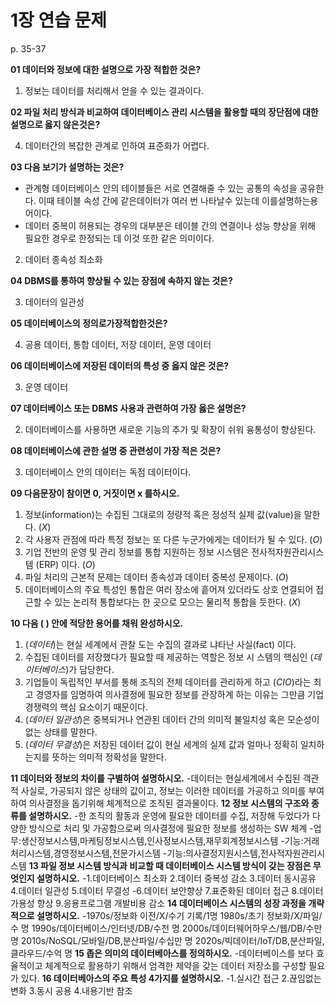 # 1장 연습 문제

p. 35-37

**01 데이터와 정보에 대한 설명으로 가장 적합한 것은?**

1. 정보는 데이터를 처리해서 얻을 수 있는 결과이다.

**02 파일 처리 방식과 비교하여 데이터베이스 관리 시스템을 활용할 때의 장단점에 대한 설명으로 옳지 않은것은?**

4. 데이터간의 복잡한 관계로 인하여 표준화가 어렵다.

**03 다음 보기가 설명하는 것은?**

- 관계형 데이터베이스 안의 테이블들은 서로 연결해줄 수 있는 공통의 속성을 공유한다. 이때 테이블 속성 간에 같은데이터가 여러 번 나타날수 있는데 이를설명하는용어이다.
- 데이터 중복이 허용되는 경우의 대부분은 테이블 간의 연결이나 성능 향상을 위해 필요한 경우로 한정되는 데 이것 또한 같은 의미이다.

2. 데이터 종속성 최소화

**04 DBMS를 통하여 향상될 수 있는 장점에 속하지 않는 것은?**

3. 데이터의 일관성

**05 데이터베이스의 정의로가장적합한것은?**

4. 공용 데이터, 통합 데이터, 저장 데이터, 운영 데이터

**06 데이터베이스에 저장된 데이터의 특성 중 옳지 않은 것은?**

3. 운영 데이터

**07 데이터베이스 또는 DBMS 사용과 관련하여 가장 옳은 설명은?**

2. 데이터베이스를 사용하면 새로운 기능의 추가 및 확장이 쉬워 융통성이 향상된다.

**08 데이터베이스에 관한 설명 중 관련성이 가장 적은 것은?**

3. 데이터베이스 안의 데이터는 독점 데이터이다.

**09 다음문장이 참이면 0, 거짓이면 x 를하시오.**

1. 정보(information)는 수집된 그대로의 정량적 혹은 정성적 실제 값(value)을 말한다. (_X_)
2. 각 사용자 관점에 따라 특정 정보는 또 다른 누군가에게는 데이터가 될 수 있다. (_O_)
3. 기업 전반의 운영 및 관리 정보를 통합 지원하는 정보 시스템은 전사적자원관리시스템 (ERP) 이다. (_O_)
4. 파일 처리의 근본적 문제는 데이터 종속성과 데이터 중복성 문제이다. (_O_)
5. 데이터베이스의 주요 특성인 통합은 여러 장소에 흩어져 있더라도 상호 연결되어 접근할 수 있는 논리적 통합보다는 한 곳으로 모으는 물리적 통합을 듯한다. (_X_)

**10 다음 ( ) 안에 적당한 용어를 채워 완성하시오.**

1. (_데이터_)는 현실 세계에서 관찰 도는 수집의 결과로 냐타난 사실(fact) 이다.
2. 수집된 데이터를 저장했다가 필요할 때 제공하는 역할은 정보 시 스템의 핵심인 (_데이터베이스_)가 담당한다.
3. 기업들이 독립적인 부서를 통해 조직의 전체 데이터를 관리하게 하고 (_CIO_)라는 최고 경영자를 임명하여 의사결정에 필요한 정보를 관장하계 하는 이유는 그만큼 기업 경쟁력의 핵심 요소이기 때문이다.
4. (_데이터 일관성_)은 중복되거나 연관된 데이터 간의 의미적 불일치성 혹은 모순성이 없는 상태를 말한다.
5. (_데이터 무결성_)은 저장된 데이터 값이 현실 세계의 실제 값과 얼마나 정확히 일치하는지를 뜻하는 의미적 정확성을 말한다.

**11 데이터와 정보의 차이를 구별하여 설명하시오.**
-데이터는 현실세계에서 수집된 객관적 사실로, 가공되지 않은 상태의 값이고, 
정보는 이러한 데이터를 가공하고 의미를 부여하여 의사결정을 돕기위해 체계적으로 조직된 결과물이다.
**12 정보 시스템의 구조와 종류를 설명하시오.**
-한 조직의 활동과 운영에 필요한 데이터를 수집, 저장해 두었다가 다양한 방식으로 처리 및 가공함으로써 의사결정에 필요한 정보를 생성하는 SW 체계
-업무:생산정보시스템,마케팅정보시스템,인사정보시스템,재무회계정보시스템
-기능:거래처리시스템,경영정보시스템,전문가시스템
-기능:의사결정지원시스템,전사적자원관리시스템
**13 파일 정보 시스템 방식과 비교할 때 데이터베이스 시스템 방식이 갖는 장점은 무엇인지 설명하시오.**
-1.데이터베이스 최소화 2.데이터 중복성 감소 3.데이터 동시공유 4.데이터 일관성 5.데이터 무결성 
-6.데이터 보안향상 7.표준화된 데이터 접근 8.데이터 가용성 향상 9.응용프로그램 개발비용 감소
**14 데이터베이스 시스템의 성장 과정을 개략적으로 설명하시오.**
-1970s/정보화 이전/X/수기 기록/1명
 1980s/초기 정보화/X/파일/수 명
 1990s/데이터베이스/인터넷/DB/수천 명
 2000s/데이터웨어하우스/웹/DB/수만 명
 2010s/NoSQL/모바일/DB,분산파일/수십만 명
 2020s/빅데이터/IoT/DB,분산파일,클라우드/수억 명
**15 좁은 의미의 데이터베아스를 정의하시오.**
-데이터베이스를 보다 효율적이고 체계적으로 활용하기 위해서 엄격한 제약을 갖는 데이터 저장소를 구성할 필요가 있다.
**16 데이터베아스의 주요 특성 4가지를 설명하시오.**
-1.실시간 접근 2.끊임없는 변화 3.동시 공용 4.내용기반 참조
